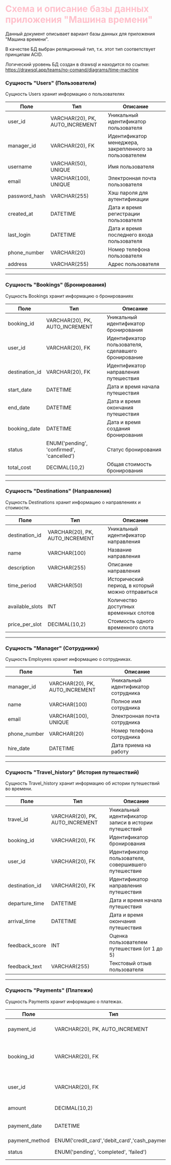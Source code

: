 <h1  style="color: pink;">Схема и описание базы данных приложения "Машина времени"</h1>

Данный документ описывает вариант базы данных для приложения "Машина времени".

В качестве БД выбран реляционный тип, т.к. этот тип соответствует принципам ACID.

Логический уровень БД создан в drawsql и находится по ссылке: https://drawsql.app/teams/no-comand/diagrams/time-machine

### Сущность "Users" (Пользователи)
Сущность Users хранит информацию о пользователях

| Поле          | Тип                | Описание                                      |
|---------------|--------------------|-----------------------------------------------|
| user_id      | VARCHAR(20), PK, AUTO_INCREMENT | Уникальный идентификатор пользователя         |
| manager_id       | VARCHAR(20), FK            | Идентификатор менеджера, закрепленного за пользователем |
| username      | VARCHAR(50), UNIQUE | Имя пользователя                              |
| email         | VARCHAR(100), UNIQUE| Электронная почта пользователя               |
| password_hash  | VARCHAR(255)       | Хэш пароля для аутентификации                |
| created_at    | DATETIME           | Дата и время регистрации пользователя         |
| last_login     | DATETIME           | Дата и время последнего входа пользователя   |
| phone_number   | VARCHAR(20)        | Номер телефона пользователя                   |
| address        | VARCHAR(255)               | Адрес пользователя                            |

---

### Сущность "Bookings" (Бронирования)
Сущность Bookings хранит информацию о бронированиях

| Поле          | Тип                | Описание                                      |
|---------------|--------------------|-----------------------------------------------|
| booking_id    | VARCHAR(20), PK, AUTO_INCREMENT | Уникальный идентификатор бронирования        |
| user_id       | VARCHAR(20), FK            | Идентификатор пользователя, сделавшего бронирование |
| destination_id | VARCHAR(20), FK           | Идентификатор направления путешествия         |
| start_date    | DATETIME           | Дата и время начала путешествия               |
| end_date      | DATETIME           | Дата и время окончания путешествия            |
| booking_date   | DATETIME           | Дата и время создания бронирования            |
| status        | ENUM('pending', 'confirmed', 'cancelled') | Статус бронирования                     |
| total_cost    | DECIMAL(10,2)      | Общая стоимость бронирования                  |

---

### Сущность "Destinations" (Направления)
Сущность Destinations хранит информацию о направлениях и стоимости.

| Поле            | Тип                | Описание                                      |
|-----------------|--------------------|-----------------------------------------------|
| destination_id   | VARCHAR(20), PK, AUTO_INCREMENT | Уникальный идентификатор направления        |
| name            | VARCHAR(100)       | Название направления                          |
| description     | VARCHAR(255)               | Описание направления                          |
| time_period     | VARCHAR(50)        | Исторический период, в который можно отправиться |
| available_slots  | INT                | Количество доступных временных слотов        |
| price_per_slot   | DECIMAL(10,2)      | Стоимость одного временного слота            |

---

### Сущность "Manager" (Сотрудники)
Сущность Employees хранит информацию о сотрудниках.

| Поле           | Тип                | Описание                                      |
|----------------|--------------------|-----------------------------------------------|
| manager_id    | VARCHAR(20), PK, AUTO_INCREMENT | Уникальный идентификатор сотрудника        |
| name           | VARCHAR(100)       | Полное имя сотрудника                        |
| email          | VARCHAR(100), UNIQUE| Электронная почта сотрудника                 |
| phone_number    | VARCHAR(20)        | Номер телефона сотрудника                     |
| hire_date      | DATETIME           | Дата приема на работу                        |

---

### Сущность "Travel_history" (История путешествий)
Сущность Travel_history хранит информацию об истории путешествий во времени.


| Поле            | Тип                | Описание                                      |
|-----------------|--------------------|-----------------------------------------------|
| travel_id       | VARCHAR(20), PK, AUTO_INCREMENT | Уникальный идентификатор записи в истории путешествий |
| booking_id      | VARCHAR(20), FK            | Идентификатор бронирования                   |
| user_id         | VARCHAR(20), FK            | Идентификатор пользователя, совершившего путешествие |
| destination_id   | VARCHAR(20), FK           | Идентификатор направления путешествия         |
| departure_time  | DATETIME           | Дата и время начала путешествия               |
| arrival_time    | DATETIME           | Дата и время окончания путешествия            |
| feedback_score  | INT                | Оценка пользователем путешествия (от 1 до 5) |
| feedback_text   | VARCHAR(255)               | Текстовый отзыв пользователя                  |

---

### Сущность "Payments" (Платежи)
Сущность Payments хранит информацию о платежах.


| Поле            | Тип                | Описание                                      |
|-----------------|--------------------|-----------------------------------------------|
| payment_id      | VARCHAR(20), PK, AUTO_INCREMENT | Уникальный идентификатор платежа            |
| booking_id      | VARCHAR(20), FK            | Идентификатор бронирования, к которому относится платеж |
| user_id         | VARCHAR(20), FK            | Идентификатор пользователя, совершившего платеж |
| amount          | DECIMAL(10,2)      | Сумма платежа                                |
| payment_date    | DATETIME           | Дата и время проведения платежа               |
| payment_method   | ENUM('credit_card','debit_card','cash_payment') | Способ оплаты |
| status          | ENUM('pending', 'completed', 'failed') | Статус платежа                           |
